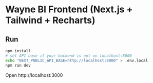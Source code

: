 # Wayne BI Frontend (Next.js + Tailwind + Recharts)

## Run
```bash
npm install
# set API base if your backend is not on localhost:8000
echo "NEXT_PUBLIC_API_BASE=http://localhost:8000" > .env.local
npm run dev
```
Open http://localhost:3000

